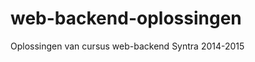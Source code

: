 web-backend-oplossingen
=======================

Oplossingen van cursus web-backend Syntra 2014-2015
